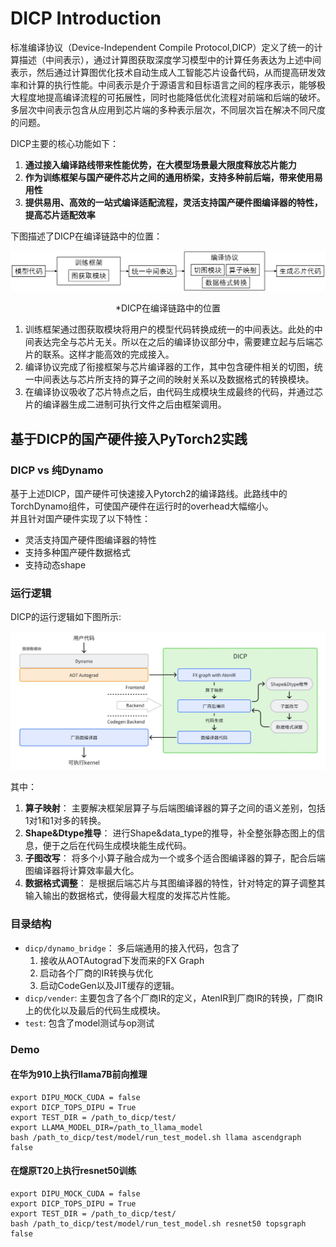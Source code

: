 <!-- <div align=center>
<img src="https://deeplink.readthedocs.io/zh-cn/latest/_static/image/logo.png">
</div> -->

# DICP Introduction

标准编译协议（Device-Independent Compile Protocol,DICP）定义了统一的计算描述（中间表示），通过计算图获取深度学习模型中的计算任务表达为上述中间表示，然后通过计算图优化技术自动生成人工智能芯片设备代码，从而提高研发效率和计算的执行性能。中间表示是介于源语言和目标语言之间的程序表示，能够极大程度地提高编译流程的可拓展性，同时也能降低优化流程对前端和后端的破坏。多层次中间表示包含从应用到芯片端的多种表示层次，不同层次旨在解决不同尺度的问题。

DICP主要的核心功能如下：
1. **通过接入编译路线带来性能优势，在大模型场景最大限度释放芯片能力**
2. **作为训练框架与国产硬件芯片之间的通用桥梁，支持多种前后端，带来使用易用性**
3. **提供易用、高效的一站式编译适配流程，灵活支持国产硬件图编译器的特性，提高芯片适配效率**

下图描述了DICP在编译链路中的位置：

<div align=center>
<img src="../../_static/image/DICP/dicp_flow.png">
<p>*DICP在编译链路中的位置</p>

</div>

1. 训练框架通过图获取模块将用户的模型代码转换成统一的中间表达。此处的中间表达完全与芯片无关。所以在之后的编译协议部分中，需要建立起与后端芯片的联系。这样才能高效的完成接入。
2. 编译协议完成了衔接框架与芯片编译器的工作，其中包含硬件相关的切图，统一中间表达与芯片所支持的算子之间的映射关系以及数据格式的转换模块。
3. 在编译协议吸收了芯片特点之后，由代码生成模块生成最终的代码，并通过芯片的编译器生成二进制可执行文件之后由框架调用。



## 基于DICP的国产硬件接入PyTorch2实践

### DICP vs 纯Dynamo

基于上述DICP，国产硬件可快速接入Pytorch2的编译路线。此路线中的TorchDynamo组件，可使国产硬件在运行时的overhead大幅缩小。  
并且针对国产硬件实现了以下特性：
  - 灵活支持国产硬件图编译器的特性
  - 支持多种国产硬件数据格式
  - 支持动态shape

### 运行逻辑
DICP的运行逻辑如下图所示:
<!-- (**这张图有问题，需要讨论 by jinminxi**) -->

<div align=center>
<img src="../../_static/image/DICP/structure.png">
</div>

其中：
1. **算子映射**： 主要解决框架层算子与后端图编译器的算子之间的语义差别，包括1对1和1对多的转换。  
2. **Shape&Dtype推导**： 进行Shape&data_type的推导，补全整张静态图上的信息，便于之后在代码生成模块能生成代码。  
3. **子图改写**： 将多个小算子融合成为一个或多个适合图编译器的算子，配合后端图编译器将计算效率最大化。
4. **数据格式调整**： 是根据后端芯片与其图编译器的特性，针对特定的算子调整其输入输出的数据格式，使得最大程度的发挥芯片性能。

### 目录结构
* `dicp/dynamo_bridge`： 多后端通用的接入代码，包含了
  1. 接收从AOTAutograd下发而来的FX Graph
  2. 启动各个厂商的IR转换与优化
  3. 启动CodeGen以及JIT缓存的逻辑。
* `dicp/vender`: 主要包含了各个厂商IR的定义，AtenIR到厂商IR的转换，厂商IR上的优化以及最后的代码生成模块。
* `test`: 包含了model测试与op测试


### Demo

#### 在华为910上执行llama7B前向推理
```
export DIPU_MOCK_CUDA = false
export DICP_TOPS_DIPU = True
export TEST_DIR = /path_to_dicp/test/
export LLAMA_MODEL_DIR=/path_to_llama_model
bash /path_to_dicp/test/model/run_test_model.sh llama ascendgraph false
```

#### 在燧原T20上执行resnet50训练
```
export DIPU_MOCK_CUDA = false
export DICP_TOPS_DIPU = True
export TEST_DIR = /path_to_dicp/test/
bash /path_to_dicp/test/model/run_test_model.sh resnet50 topsgraph false
```
